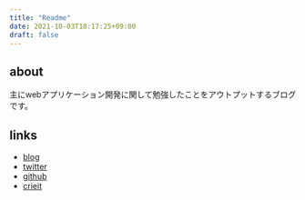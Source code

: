 ```yaml
---
title: "Readme"
date: 2021-10-03T18:17:25+09:00
draft: false
---
```

## about
主にwebアプリケーション開発に関して勉強したことをアウトプットするブログです。

## links
- [blog](https://blog.kmgk.site/)
- [twitter](https://twitter.com/kmgk21444557)
- [github](https://github.com/kmgk)
- [crieit](https://crieit.net/users/kmgk)